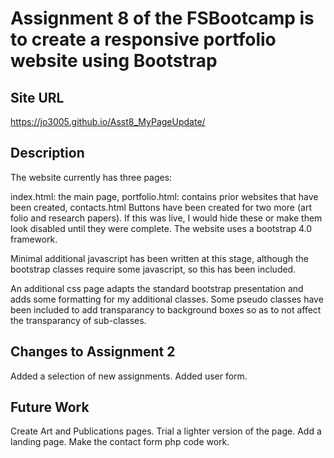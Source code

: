 # Assignment 8 of the FSBootcamp is to create a responsive portfolio website using Bootstrap

## Site URL

https://jo3005.github.io/Asst8_MyPageUpdate/


## Description

The website currently has three pages:

index.html: the main page,
portfolio.html: contains prior websites that have been created,
contacts.html Buttons have been created for two more (art folio and research papers). If this was live, I would hide these or make them look disabled until they were complete.
The website uses a bootstrap 4.0 framework.

Minimal additional javascript has been written at this stage, although the bootstrap classes require some javascript, so this has been included.

An additional css page adapts the standard bootstrap presentation and adds some formatting for my additional classes. Some pseudo classes have been included to add transparancy to background boxes so as to not affect the transparancy of sub-classes.

## Changes to Assignment 2

Added a selection of new assignments.
Added user form.


## Future Work

Create Art and Publications pages.
Trial a lighter version of the page.
Add a landing page.
Make the contact form php code work.


